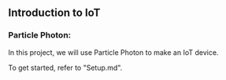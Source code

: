 ## Introduction to IoT

### Particle Photon:

In this project, we will use Particle Photon to make an IoT device. 

To get started, refer to "Setup.md".  
